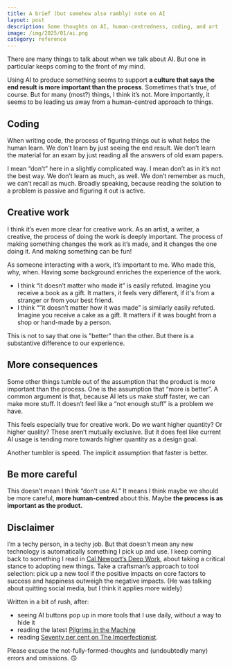 ```yaml
---
title: A brief (but somehow also rambly) note on AI
layout: post
description: Some thoughts on AI, human-centredness, coding, and art
image: /img/2025/01/ai.png
category: reference
---
```


There are many things to talk about when we talk about AI. But one in particular keeps coming to the front of my mind.

Using AI to produce something seems to support **a culture that says the end result is more important than the process**. Sometimes that’s true, of course. But for many (most?) things, I think it’s not. More importantly, it seems to be leading us away from a human-centred approach to things.

## Coding

When writing code, the process of figuring things out is what helps the human learn. We don’t learn by just seeing the end result. We don’t learn the material for an exam by just reading all the answers of old exam papers. 

I mean “don’t” here in a slightly complicated way. I mean don’t as in it’s not the best way. We don’t learn as much, as well. We don’t remember as much, we can’t recall as much. Broadly speaking, because reading the solution to a problem is passive and figuring it out is active.

## Creative work

I think it’s even more clear for creative work. As an artist, a writer, a creative, the process of doing the work is deeply important. The process of making something changes the work as it’s made, and it changes the one doing it. And making something can be fun!

As someone interacting with a work, it’s important to me. Who made this, why, when. Having some background enriches the experience of the work.

* I think “it doesn’t matter who made it” is easily refuted. Imagine you receive a book as a gift.  It matters, it feels very different, if it's from a stranger or from your best friend.
* I think “”it doesn’t matter how it was made” is similarly easily refuted. Imagine you receive a cake as a gift. It matters if it was bought from a shop or hand-made by a person.

This is not to say that one is "better" than the other. But there is a substantive difference to our experience.

## More consequences

Some other things tumble out of the assumption that the product is more important than the process. One is the assumption that “more is better”. A common argument is that, because AI lets us make stuff faster, we can make more stuff.  It doesn’t feel like a “not enough stuff” is a problem we have.

This feels especially true for creative work. Do we want higher quantity? Or higher quality? These aren’t mutually exclusive. But it does feel like current AI usage is tending more towards higher quantity as a design goal.

Another tumbler is speed. The implicit assumption that faster is better. 

## Be more careful

This doesn’t mean I think “don’t use AI.” It means I think maybe we should be more careful, **more human-centred** about this. Maybe **the process is as important as the product.**

## Disclaimer

I’m a techy person, in a techy job. But that doesn’t mean any new technology is automatically something I pick up and use.  I keep coming back to something I read in [Cal Newport’s Deep Work](https://www.goodreads.com/book/show/27985224-deep-work), about taking a critical stance to adopting new things. Take a craftsman’s approach to tool selection: pick up a new tool if the positive impacts on core factors to success and happiness outweigh the negative impacts. (He was talking about quitting social media, but I think it applies more widely)

Written in a bit of rush, after:

- seeing AI buttons pop up in more tools that I use daily, without a way to hide it
- reading the latest [Pilgrims in the Machine](https://pilgrimsinthemachine.substack.com/p/writing-aimish-drawing-a-new-line)
- reading [Seventy per cent on The Imperfectionist](https://ckarchive.com/b/wvu2hghk5m82zf9r552rqtn34kzxxc8).

Please excuse the not-fully-formed-thoughts and (undoubtedly many) errors and omissions. 🙃